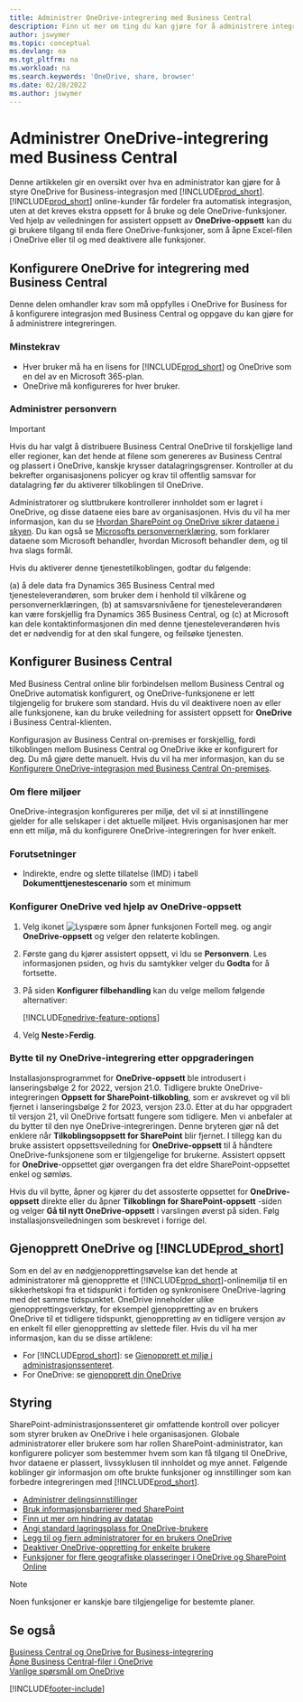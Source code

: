 ```yaml
---
title: Administrer OneDrive-integrering med Business Central
description: Finn ut mer om ting du kan gjøre for å administrere integrering mellom Business Central og OneDrive for Business.
author: jswymer
ms.topic: conceptual
ms.devlang: na
ms.tgt_pltfrm: na
ms.workload: na
ms.search.keywords: 'OneDrive, share, browser'
ms.date: 02/28/2022
ms.author: jswymer
---
```

# <a name="managing-onedrive-integration-with-business-central"></a><a name="managing-onedrive-integration-with-business-central"></a>Administrer OneDrive-integrering med Business Central

Denne artikkelen gir en oversikt over hva en administrator kan gjøre for å styre OneDrive for Business-integrasjon med [!INCLUDE[prod_short](includes/prod_short.md)]. [!INCLUDE[prod_short](includes/prod_short.md)] online-kunder får fordeler fra automatisk integrasjon, uten at det kreves ekstra oppsett for å bruke og dele OneDrive-funksjoner. Ved hjelp av veiledningen for assistert oppsett av **OneDrive-oppsett** kan du gi brukere tilgang til enda flere OneDrive-funksjoner, som å åpne Excel-filen i  OneDrive eller til og med deaktivere alle funksjoner.  

## <a name="configure-onedrive-for-integration-with-business-central"></a><a name="configure-onedrive-for-integration-with-business-central"></a>Konfigurere OneDrive for integrering med Business Central

Denne delen omhandler krav som må oppfylles i OneDrive for Business for å konfigurere integrasjon med Business Central og oppgave du kan gjøre for å administrere integreringen.

### <a name="minimum-requirements"></a><a name="minimum-requirements"></a>Minstekrav

* Hver bruker må ha en lisens for [!INCLUDE[prod_short](includes/prod_short.md)] og OneDrive som en del av en Microsoft 365-plan.
* OneDrive må konfigureres for hver bruker.

### <a name="managing-privacy"></a><a name="managing-privacy"></a>Administrer personvern

> [!IMPORTANT]
> Hvis du har valgt å distribuere Business Central OneDrive til forskjellige land eller regioner, kan det hende at filene som genereres av Business Central og plassert i OneDrive, kanskje krysser datalagringsgrenser. Kontroller at du bekrefter organisasjonens policyer og krav til offentlig samsvar for datalagring før du aktiverer tilkoblingen til OneDrive.

Administratorer og sluttbrukere kontrollerer innholdet som er lagret i OneDrive, og disse dataene eies bare av organisasjonen. Hvis du vil ha mer informasjon, kan du se [Hvordan SharePoint og OneDrive sikrer dataene i skyen](/sharepoint/safeguarding-your-data). Du kan også se [Microsofts personvernerklæring](https://privacy.microsoft.com/en-us/privacystatement), som forklarer dataene som Microsoft behandler, hvordan Microsoft behandler dem, og til hva slags formål.

Hvis du aktiverer denne tjenestetilkoblingen, godtar du følgende:

(a) å dele data fra Dynamics 365 Business Central med tjenesteleverandøren, som bruker dem i henhold til vilkårene og personvernerklæringen, (b) at samsvarsnivåene for tjenesteleverandøren kan være forskjellig fra Dynamics 365 Business Central, og (c) at Microsoft kan dele kontaktinformasjonen din med denne tjenesteleverandøren hvis det er nødvendig for at den skal fungere, og feilsøke tjenesten.

## <a name="configure-business-central"></a><a name="configure-business-central"></a>Konfigurer Business Central

Med Business Central online blir forbindelsen mellom Business Central og OneDrive automatisk konfigurert, og OneDrive-funksjonene er lett tilgjengelig for brukere som standard. Hvis du vil deaktivere noen av eller alle funksjonene, kan du bruke veiledning for assistert oppsett for **OneDrive** i Business Central-klienten.

Konfigurasjon av Business Central on-premises er forskjellig, fordi tilkoblingen mellom Business Central og OneDrive ikke er konfigurert for deg. Du må gjøre dette manuelt. Hvis du vil ha mer informasjon, kan du se [Konfigurere OneDrive-integrasjon med Business Central On-premises](admin-onedrive-integration-onpremises.md).

### <a name="about-multiple-environments"></a><a name="about-multiple-environments"></a>Om flere miljøer

OneDrive-integrasjon konfigureres per miljø, det vil si at innstillingene gjelder for alle selskaper i det aktuelle miljøet. Hvis organisasjonen har mer enn ett miljø, må du konfigurere OneDrive-integreringen for hver enkelt.

### <a name="prerequisites"></a><a name="prerequisites"></a>Forutsetninger

- Indirekte, endre og slette tillatelse (IMD) i tabell **Dokumenttjenestescenario** som et minimum

### <a name="configure-onedrive-using-onedrive-setup"></a><a name="configure-onedrive-using-onedrive-setup"></a>Konfigurer OneDrive ved hjelp av OneDrive-oppsett

1. Velg ikonet ![Lyspære som åpner funksjonen Fortell meg.](media/ui-search/search_small.png "Fortell hva du vil gjøre") og angir **OneDrive-oppsett** og velger den relaterte koblingen. 
2. Første gang du kjører assistert oppsett, vi ldu se **Personvern**. Les informasjonen psiden, og hvis du samtykker velger du **Godta** for å fortsette.
3. På siden **Konfigurer filbehandling** kan du velge mellom følgende alternativer:

   [!INCLUDE[onedrive-feature-options](includes/onedrive-feature-options.md)]
4. Velg **Neste**>**Ferdig**.

### <a name="switching-to-new-onedrive-integration-after-upgrade"></a><a name="switching-to-new-onedrive-integration-after-upgrade"></a>Bytte til ny OneDrive-integrering etter oppgraderingen

Installasjonsprogrammet for **OneDrive-oppsett** ble introdusert i lanseringsbølge 2 for 2022, versjon 21.0. Tidligere brukte OneDrive-integreringen **Oppsett for SharePoint-tilkobling**, som er avskrevet og vil bli fjernet i lanseringsbølge 2 for 2023, versjon 23.0. Etter at du har oppgradert til versjon 21, vil OneDrive fortsatt fungere som tidligere. Men vi anbefaler at du bytter til den nye OneDrive-integreringen. Denne bryteren gjør nå det enklere når **Tilkoblingsoppsett for SharePoint** blir fjernet. I tillegg kan du bruke assistert oppsettsveiledning for **OneDrive-oppsett** til å håndtere OneDrive-funksjonene som er tilgjengelige for brukerne. Assistert oppsett for **OneDrive**-oppsettet gjør overgangen fra det eldre SharePoint-oppsettet enkel og sømløs.

Hvis du vil bytte, åpner og kjører du det assosterte oppsettet for **OneDrive-oppsett** direkte eller du åpner **Tilkoblingn for SharePoint-oppsett** -siden og velger **Gå til nytt OneDrive-oppsett** i varslingen øverst på siden. Følg installasjonsveiledningen som beskrevet i forrige del.

## <a name="restoring-onedrive-and-"></a><a name="restoring-onedrive-and-"></a>Gjenopprett OneDrive og [!INCLUDE[prod_short](includes/prod_short.md)]

Som en del av en nødgjenopprettingsøvelse kan det hende at administratorer må gjenopprette et [!INCLUDE[prod_short](includes/prod_short.md)]-onlinemiljø til en sikkerhetskopi fra et tidspunkt i fortiden og synkronisere OneDrive-lagring med det samme tidspunktet. OneDrive inneholder ulike gjenopprettingsverktøy, for eksempel gjenoppretting av en brukers OneDrive til et tidligere tidspunkt, gjenoppretting av en tidligere versjon av en enkelt fil eller gjenoppretting av slettede filer. Hvis du vil ha mer informasjon, kan du se disse artiklene:

* For [!INCLUDE[prod_short](includes/prod_short.md)]: se [Gjenopprett et miljø i administrasjonssenteret](/dynamics365/business-central/dev-itpro/administration/tenant-admin-center-backup-restore).
* For OneDrive: se [gjenopprett din OneDrive](https://support.microsoft.com/en-us/office/restore-your-onedrive-fa231298-759d-41cf-bcd0-25ac53eb8a15?ui=en-us&rs=en-us&ad=us)

## <a name="governance"></a><a name="governance"></a>Styring

SharePoint-administrasjonssenteret gir omfattende kontroll over policyer som styrer bruken av OneDrive i hele organisasjonen. Globale administratorer eller brukere som har rollen SharePoint-administrator, kan konfigurere policyer som bestemmer hvem som kan få tilgang til OneDrive, hvor dataene er plassert, livssyklusen til innholdet og mye annet. Følgende koblinger gir informasjon om ofte brukte funksjoner og innstillinger som kan forbedre integreringen med [!INCLUDE[prod_short](includes/prod_short.md)]. 

* [Administrer delingsinnstillinger](/sharepoint/turn-external-sharing-on-or-off)
* [Bruk informasjonsbarrierer med SharePoint](/sharepoint/information-barriers)
* [Finn ut mer om hindring av datatap](/microsoft-365/compliance/dlp-learn-about-dlp)
* [Angi standard lagringsplass for OneDrive-brukere](/onedrive/set-default-storage-space)
* [Legg til og fjern administratorer for en brukers OneDrive](/sharepoint/manage-user-profiles#add-and-remove-admins-for-a-users-onedrive)
* [Deaktiver OneDrive-oppretting for enkelte brukere](/sharepoint/manage-user-profiles#disable-onedrive-creation-for-some-users)
* [Funksjoner for flere geografiske plasseringer i OneDrive og SharePoint Online](/microsoft-365/enterprise/multi-geo-capabilities-in-onedrive-and-sharepoint-online-in-microsoft-365)

> [!NOTE]
> Noen funksjoner er kanskje bare tilgjengelige for bestemte planer.

## <a name="see-also"></a><a name="see-also"></a>Se også

[Business Central og OneDrive for Business-integrering](across-onedrive-overview.md)  
[Åpne Business Central-filer i OneDrive](across-share-onedrive.md)  
[Vanlige spørsmål om OneDrive](admin-onedrive-faq.md)  

[!INCLUDE[footer-include](includes/footer-banner.md)]
